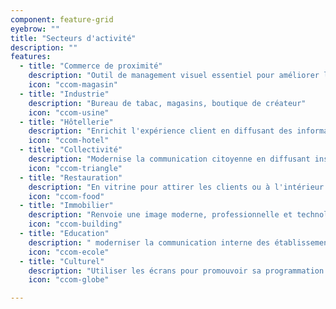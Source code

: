 ```yaml
---
component: feature-grid
eyebrow: ""
title: "Secteurs d'activité"
description: ""
features:
  - title: "Commerce de proximité"
    description: "Outil de management visuel essentiel pour améliorer la productivité et la sécurité"
    icon: "ccom-magasin"
  - title: "Industrie"
    description: "Bureau de tabac, magasins, boutique de créateur"
    icon: "ccom-usine"
  - title: "Hôtellerie"
    description: "Enrichit l'expérience client en diffusant des informations d'accueil et touristiques"
    icon: "ccom-hotel"
  - title: "Collectivité"
    description: "Modernise la communication citoyenne en diffusant instantanément les informations municipales"
    icon: "ccom-triangle"
  - title: "Restauration"
    description: "En vitrine pour attirer les clients ou à l'intérieur pour présenter le menu et fluidifier les commandes."
    icon: "ccom-food"
  - title: "Immobilier"
    description: "Renvoie une image moderne, professionnelle et technologique de l'agence."
    icon: "ccom-building"
  - title: "Education"
    description: " moderniser la communication interne des établissements."
    icon: "ccom-ecole"
  - title: "Culturel"
    description: "Utiliser les écrans pour promouvoir sa programmation de manière vivante et interactive"
    icon: "ccom-globe"

---
```

